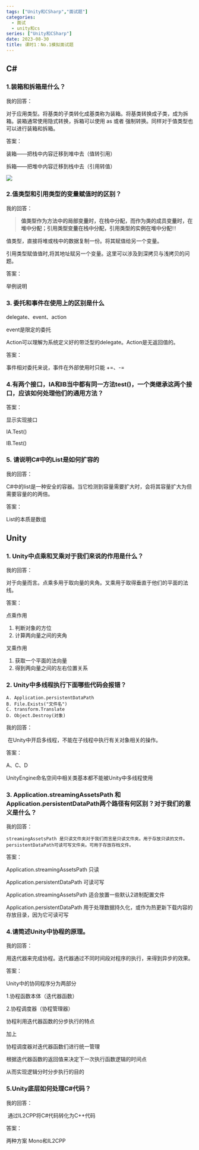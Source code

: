 ```yaml
---
tags: ["Unity和CSharp","面试题"]
categories:
  - 面试
  - unity和cs
series: ["Unity和CSharp"]
date: 2023-08-30
title: 课时1：No.1模拟面试题 
---
```


## C\#

### 1.装箱和拆箱是什么？

我的回答：

​	对于应用类型。将基类的子类转化成基类称为装箱。将基类转换成子类，成为拆箱。装箱通常使用隐式转换，拆箱可以使用 as 或者 强制转换。同样对于值类型也可以进行装箱和拆箱。


答案：

装箱——把栈中内容迁移到堆中去（值转引用）

拆箱——把堆中内容迁移到栈中去（引用转值）

![](/images/posts/20230924142309.png)

### 2.值类型和引用类型的变量赋值时的区别？

我的回答：


> **值类型作为方法中的局部变量时，在栈中分配，而作为类的成员变量时，在堆中分配；引用类型变量在栈中分配，引用类型的实例在堆中分配**!!!

​值类型，直接将堆或栈中的数据复制一份。将其赋值给另一个变量。

引用类型赋值值时,将其地址赋另一个变量。这里可以涉及到深拷贝与浅拷贝的问题。


答案：

举例说明

### 3. 委托和事件在使用上的区别是什么

  delegate、event、action
  
  event是限定的委托
  
  Action可以理解为系统定义好的带泛型的delegate。Action是无返回值的。


答案：

事件相对委托来说，事件在外部使用时只能 +=、-=

### 4.有两个接口，IA和IB当中都有同一方法test()，一个类继承这两个接口，应该如何处理他们的通用方法？


答案：

显示实现接口

IA.Test()

IB.Test()

### 5. 请说明C#中的List是如何扩容的

我的回答：

​	C#中的list是一种安全的容器。当它检测到容量需要扩大时，会将其容量扩大为但需要容量的的两倍。


答案：

List的本质是数组

## Unity

### 1. Unity中点乘和叉乘对于我们来说的作用是什么？

我的回答：

​	对于向量而言。点乘多用于取向量的夹角。叉乘用于取得垂直于他们的平面的法线。


答案：

点乘作用
1. 判断对象的方位
2. 计算两向量之间的夹角

叉乘作用
1. 获取一个平面的法向量
2. 得到两向量之间的左右位置关系

### 2. Unity中多线程执行下面哪些代码会报错？

	A. Application.persistentDataPath
	B. File.Exists("文件名")
	C. transform.Translate
	D. Object.Destroy(对象)

我的回答：

​	在Unity中开启多线程，不能在子线程中执行有关对象相关的操作。


答案：

A、C、D

UnityEngine命名空间中相关类基本都不能被Unity中多线程使用
### 3. Application.streamingAssetsPath 和 Application.persistentDataPath两个路径有何区别？对于我们的意义是什么？

我的回答：

 	streamingAssetsPath 是只读文件夹对于我们而言是只读文件夹。用于存放只读的文件。 persistentDataPath可读可写文件夹。可用于存放存档文件。


答案：

Application.streamingAssetsPath 只读

Application.persistentDataPath 可读可写


Application.streamingAssetsPath 适合放置一些默认2进制配置文件

Application.persistentDataPath  用于处理数据持久化，或作为热更新下载内容的存放目录，因为它可读可写

### 4.请简述Unity中协程的原理。

我的回答：

​	用迭代器来完成协程。迭代器通过不同时间段对程序的执行，来得到异步的效果。

答案：

Unity中的协同程序分为两部分

1.协程函数本体（迭代器函数）

2.协程调度器（协程管理器）

协程利用迭代器函数的分步执行的特点

加上

协程调度器对迭代器函数们进行统一管理

根据迭代器函数的返回值来决定下一次执行函数逻辑的时间点

从而实现逻辑分时分步执行的目的

### 5.Unity底层如何处理C#代码？

我的回答：

​	通过IL2CPP将C#代码转化为C++代码

答案：

两种方案
Mono和IL2CPP


